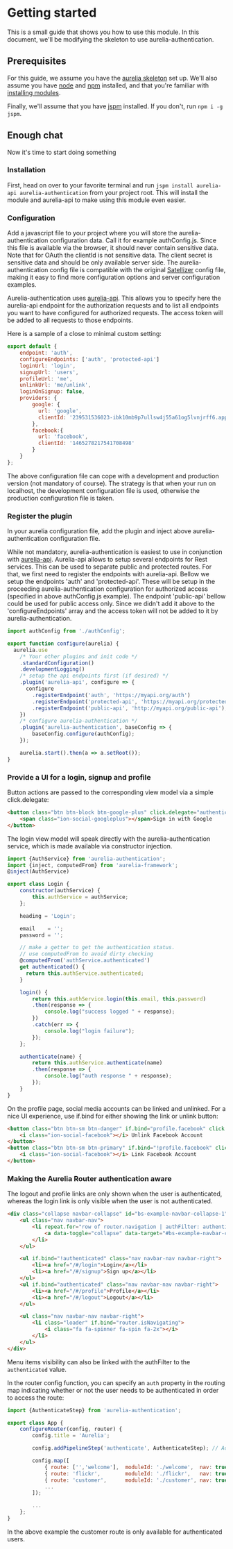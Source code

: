 # Getting started

This is a small guide that shows you how to use this module.
In this document, we'll be modifying the skeleton to use aurelia-authentication.

## Prerequisites

For this guide, we assume you have the [aurelia skeleton](https://github.com/aurelia/skeleton-navigation) set up.
We'll also assume you have [node](https://nodejs.org/en/) and [npm](https://www.npmjs.com/) installed, and that you're familiar with [installing modules](https://docs.npmjs.com/).

Finally, we'll assume that you have [jspm](http://jspm.io) installed. If you don't, run `npm i -g jspm`.

## Enough chat

Now it's time to start doing something

### Installation

First, head on over to your favorite terminal and run `jspm install aurelia-api aurelia-authentication` from your project root. This will install the module and aurelia-api to make using this module even easier.

### Configuration

Add a javascript file to your project where you will store the aurelia-authentication configuration data. Call it for example authConfig.js.
Since this file is available via the browser, it should never contain sensitive data. Note that for OAuth the clientId is not sensitive data. The client secret is sensitive data and should be only available server side. The aurelia-authentication config file is compatible with the original [Satellizer](https://github.com/sahat/satellizer/) config file, making it easy to find more configuration options and server configuration examples.

Aurelia-authentication uses [aurelia-api](https://github.com/SpoonX/aurelia-api). This allows you to specify here the aurelia-api endpoint for the authorization requests and to list all endpoints you want to have configured for authorized requests. The access token will be added to all requests to those endpoints.

Here is a sample of a close to minimal custom setting:

```js
export default {
    endpoint: 'auth',
    configureEndpoints: ['auth', 'protected-api']
    loginUrl: 'login',  
    signupUrl: 'users',
    profileUrl: 'me',
    unlinkUrl: 'me/unlink',
    loginOnSignup: false,
    providers: {
        google: {
          url: 'google',
          clientId: '239531536023-ibk10mb9p7ullsw4j55a61og5lvnjrff6.apps.googleusercontent.com'
        },
        facebook:{
          url: 'facebook',
          clientId: '1465278217541708498'
        }
    }
};
```

The above configuration file can cope with a development and production version (not mandatory of course). The strategy is that when your run on localhost, the development configuration file is used, otherwise the production configuration file is taken.

### Register the plugin

In your aurelia configuration file, add the plugin and inject above aurelia-authentication configuration file.

While not mandatory, aurelia-authentication is easiest to use in conjunction with [aurelia-api](https://github.com/SpoonX/aurelia-api). Aurelia-api allows to setup several endpoints for Rest services. This can be used to separate public and protected routes. For that, we first need to register the endpoints with aurelia-api. Bellow we setup the endpoints 'auth' and 'protected-api'. These will be setup in the proceeding aurelia-authentication configuration for authorized access (specified in above authConfig.js example). The endpoint 'public-api' bellow could be used for public access only. Since we didn't add it above to the 'configureEndpoints' array and the access token will not be added to it by aurelia-authentication.

```js
import authConfig from './authConfig';

export function configure(aurelia) {
  aurelia.use
    /* Your other plugins and init code */
    .standardConfiguration()
    .developmentLogging()    
    /* setup the api endpoints first (if desired) */
    .plugin('aurelia-api', configure => {
      configure
        .registerEndpoint('auth', 'https://myapi.org/auth')
        .registerEndpoint('protected-api', 'https://myapi.org/protected-api')
        .registerEndpoint('public-api', 'http://myapi.org/public-api');
    })
    /* configure aurelia-authentication */
    .plugin('aurelia-authentication', baseConfig => {
        baseConfig.configure(authConfig);
    });

    aurelia.start().then(a => a.setRoot());
}
```

### Provide a UI for a login, signup and profile

Button actions are passed to the corresponding view model via a simple click.delegate:

```html
<button class="btn btn-block btn-google-plus" click.delegate="authenticate('google')">
    <span class="ion-social-googleplus"></span>Sign in with Google
</button>
```

The login view model will speak directly with the aurelia-authentication service, which is made available via constructor injection.

```js
import {AuthService} from 'aurelia-authentication';
import {inject, computedFrom} from 'aurelia-framework';
@inject(AuthService)

export class Login {
    constructor(authService) {
        this.authService = authService;
    };

    heading = 'Login';

    email    = '';
    password = '';

    // make a getter to get the authentication status.
    // use computedFrom to avoid dirty checking
    @computedFrom('authService.authenticated')
    get authenticated() {
      return this.authService.authenticated;
    }

    login() {
        return this.authService.login(this.email, this.password)
        .then(response => {
            console.log("success logged " + response);
        })
        .catch(err => {
            console.log("login failure");
        });
    };

    authenticate(name) {
        return this.authService.authenticate(name)
        .then(response => {
            console.log("auth response " + response);
        });
    }
}
```

On the profile page, social media accounts can be linked and unlinked. For a nice UI experience, use  if.bind for either showing the link or unlink button:

```html
<button class="btn btn-sm btn-danger" if.bind="profile.facebook" click.delegate="unlink('facebook')">
    <i class="ion-social-facebook"></i> Unlink Facebook Account
</button>
<button class="btn btn-sm btn-primary" if.bind="!profile.facebook" click.delegate="link('facebook')">
    <i class="ion-social-facebook"></i> Link Facebook Account
</button>
```

### Making the Aurelia Router authentication aware

The logout and profile links are only shown when the user is authenticated, whereas the login link is only visible when the user is not authenticated.

```html
<div class="collapse navbar-collapse" id="bs-example-navbar-collapse-1">
    <ul class="nav navbar-nav">
        <li repeat.for="row of router.navigation | authFilter: authenticated" class="${row.isActive ? 'active' : ''}">
            <a data-toggle="collapse" data-target="#bs-example-navbar-collapse-1.in" href.bind="row.href">${row.title}</a>
        </li>
    </ul>

    <ul if.bind="!authenticated" class="nav navbar-nav navbar-right">
        <li><a href="/#/login">Login</a></li>
        <li><a href="/#/signup">Sign up</a></li>
    </ul>
    <ul if.bind="authenticated" class="nav navbar-nav navbar-right">
        <li><a href="/#/profile">Profile</a></li>
        <li><a href="/#/logout">Logout</a></li>
    </ul>

    <ul class="nav navbar-nav navbar-right">
        <li class="loader" if.bind="router.isNavigating">
            <i class="fa fa-spinner fa-spin fa-2x"></i>
        </li>
    </ul>
</div>
```

Menu items visibility can also be linked with the authFilter to the `authenticated` value.

In the router config function, you can specify an `auth` property in the routing map indicating whether or not the user needs to be authenticated in order to access the route:

```js
import {AuthenticateStep} from 'aurelia-authentication';

export class App {
    configureRouter(config, router) {
        config.title = 'Aurelia';

        config.addPipelineStep('authenticate', AuthenticateStep); // Add a route filter to the authenticate extensibility point.

        config.map([
            { route: ['','welcome'],  moduleId: './welcome',  nav: true, title: 'Welcome' },
            { route: 'flickr',        moduleId: './flickr',   nav: true, title: 'Flickr' },
            { route: 'customer',      moduleId: './customer', nav: true, title: 'CRM', auth: true },
            ...
        ]);

        ...
    };
}
```

In the above example the customer route is only available for authenticated users.
